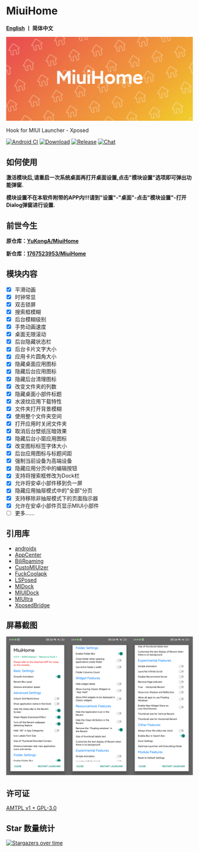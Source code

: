 # MiuiHome

__[English](https://github.com/1767523953/MiuiHome/blob/main/README.md)  丨 简体中文__

![Launcher](https://github.com/1767523953/MiuiHome/blob/main/Pic/MiuiHome.png)

Hook for MIUI Launcher - Xposed

[![Android CI](https://github.com/1767523953/MiuiHome/actions/workflows/main.yml/badge.svg)](https://github.com/1767523953/MiuiHome/actions/workflows/main.yml) [![Download](https://img.shields.io/github/downloads/Xposed-Modules-Repo/com.yuk.miuihome/total)](https://github.com/Xposed-Modules-Repo/com.yuk.miuihome/releases) [![Release](https://img.shields.io/github/v/release/Xposed-Modules-Repo/com.yuk.miuihome?label=release)](https://github.com/Xposed-Modules-Repo/com.yuk.miuihome/releases/latest) [![Chat](https://img.shields.io/badge/Telegram-Chat-blue.svg?logo=telegram)](https://t.me/MiuiHome_Xposed)

## 如何使用

__激活模块后,请重启一次系统桌面再打开桌面设置,点击"模块设置"选项即可弹出功能弹窗.__

__模块设置不在本软件附带的APP内!!!请到"设置"-"桌面"-点击"模块设置"-打开Dialog弹窗进行设置.__

## 前世今生

__原仓库：[YuKongA/MiuiHome](https://github.com/YuKongA/MiuiHome)__

__新仓库：[1767523953/MiuiHome](https://github.com/1767523953/MiuiHome)__

## 模块内容

- [x] 平滑动画
- [x] 时钟常显
- [x] 双击锁屏
- [x] 搜索框模糊
- [x] 后台模糊级别
- [x] 手势动画速度
- [x] 桌面无限滚动
- [x] 后台隐藏状态栏
- [x] 后台卡片文字大小
- [x] 应用卡片圆角大小
- [x] 隐藏桌面应用图标
- [x] 隐藏后台应用图标
- [x] 隐藏后台清理图标
- [x] 改变文件夹的列数
- [x] 隐藏桌面小部件标题
- [x] 水波纹应用下载特性
- [x] 文件夹打开背景模糊
- [x] 使用整个文件夹空间
- [x] 打开应用时关闭文件夹
- [x] 取消后台壁纸压暗效果
- [x] 隐藏后台小窗应用图标
- [x] 改变图标标签字体大小
- [x] 后台应用图标与标题间距
- [x] 强制当前设备为高端设备
- [x] 隐藏应用分页中的编辑按钮
- [x] 支持将搜索框修改为Dock栏
- [x] 允许将安卓小部件移到负一屏
- [x] 隐藏应用抽屉模式中的"全部"分页
- [x] 支持移除非抽屉模式下的页面指示器
- [x] 允许在安卓小部件页显示MIUI小部件
- [ ] 更多......

## 引用库

- [androidx](https://android.googlesource.com/platform/frameworks/support)
- [AppCenter](https://github.com/microsoft/appcenter)
- [BiliRoaming](https://github.com/yujincheng08/BiliRoaming)
- [CustoMIUIzer](https://code.highspec.ru/Mikanoshi/CustoMIUIzer)
- [FuckCoolapk](https://github.com/ejiaogl/FuckCoolapk)
- [LSPosed](https://github.com/LSPosed/LSPosed)
- [MIDock](https://github.com/lamprose/MIDock)
- [MIUIDock](https://github.com/ouhoukyo/MIUIDock)
- [MIUltra](https://github.com/lamprose/MIUltra)
- [XposedBridge](https://github.com/rovo89/XposedBridge)

## 屏幕截图

![Screenshot](https://github.com/1767523953/MiuiHome/blob/main/Pic/Screenshot.png)

## 许可证

[AMTPL v1 + GPL-3.0](LICENSE)

## Star 数量统计

[![Stargazers over time](https://starchart.cc/1767523953/MiuiHome.svg)](https://starchart.cc/1767523953/MiuiHome)
